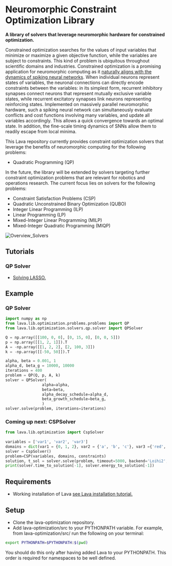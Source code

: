# Neuromorphic Constraint Optimization Library
	
**A library of solvers that leverage neuromorphic hardware for constrained optimization.**
			
Constrained optimization searches for the values of input variables that minimize or maximize a given objective function, while the variables are subject to constraints. This kind of problem is ubiquitous throughout scientific domains and industries.
Constrained optimization is a promising application for neuromorphic computing as 
it [naturally aligns with the dynamics of spiking neural networks](https://doi.org/10.1109/JPROC.2021.3067593). When individual neurons represent states of variables, the neuronal connections can directly encode constraints between the variables: in its simplest form, recurrent inhibitory synapses connect neurons that represent mutually exclusive variable states, while recurrent excitatory synapses link neurons representing reinforcing states. Implemented on massively parallel neuromorphic hardware, such a spiking neural network can simultaneously evaluate conflicts and cost functions involving many variables, and update all variables accordingly. This allows a quick convergence towards an optimal state. In addition, the fine-scale timing dynamics of SNNs allow them to readily escape from local minima.
	
This Lava repository currently provides constraint optimization solvers that leverage the benefits of neuromorphic computing for the following problems: 
	
- Quadratic Programming (QP)
	
In the future, the library will be extended by solvers targeting further constraint optimization problems that are relevant for robotics and operations research.
The current focus lies on solvers for the following problems:

- Constraint Satisfaction Problems (CSP)
- Quadratic Unconstrained Binary Optimization (QUBO)
- Integer Linear Programming (ILP)
- Linear Programming (LP)
- Mixed-Integer Linear Programming (MILP)
- Mixed-Integer Quadratic Programming (MIQP)

 ![Overview_Solvers](https://user-images.githubusercontent.com/83413252/135428779-d128aaaa-54ed-4ae1-a5b1-8e0fcc08c96e.png?raw=true "Lava features a growing suite of constraint
	 optimization solvers")


## Tutorials

### QP Solver

- [Solving LASSO.](https://github.com/lava-nc/lava-optimization/tree/main/tutorials/qp/tutorial_01_solving_lasso.ipynb)


## Example

### QP Solver

```python
import numpy as np
from lava.lib.optimization.problems.problems import QP
from lava.lib.optimization.solvers.qp.solver import QPSolver

Q = np.array([[100, 0, 0], [0, 15, 0], [0, 0, 5]])
p = np.array([[1, 2, 1]]).T
A = -np.array([[1, 2, 2], [2, 100, 3]])
k = -np.array([[-50, 50]]).T

alpha, beta = 0.001, 1
alpha_d, beta_g = 10000, 10000
iterations = 400
problem = QP(Q, p, A, k)
solver = QPSolver(
                alpha=alpha,
                beta=beta,
                alpha_decay_schedule=alpha_d,
                beta_growth_schedule=beta_g,
                )
solver.solve(problem, iterations=iterations)
```

### Coming up next: CSPSolver
```python
from lava.lib.optimization import CspSolver
	
variables = ['var1', 'var2', 'var3']
domains = dict(var1 = {0, 1, 2}, var2 = {'a', 'b', 'c'}, var3 ={'red', 'blue', 'green'})
solver = CspSolver()
problem=CSP(variables, domains, constraints)
solution, t_sol = solver.solve(problem, timeout=5000, backend='Loihi2', profile=True)
print(solver.time_to_solution[-1], solver.energy_to_solution[-1])
```

## Requirements
- Working installation of Lava [see Lava installation 
tutorial.](https://github.com/lava-nc/lava/blob/main/src/lava/tutorials/in_depth/tutorial01_installing_lava.ipynb)

## Setup
- Clone the lava-optimization repository.
- Add lava-optimization/src to your PYTHONPATH variable. For example, from 
lava-optimization/src/ run the following on your terminal:
 ```bash
export PYTHONPATH=$PYTHONPATH:$(pwd)
```
You should do this only after having added Lava to your PYTHONPATH.
This order is required for namespaces to be well defined.
